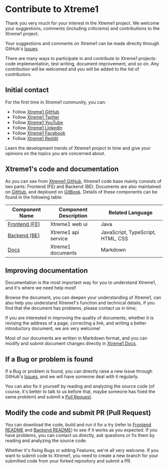# Contribute to Xtreme1

Thank you very much for your interest in the Xtreme1 project. We welcome your suggestions, comments (including criticisms) and contributions to the Xtreme1 project.

Your suggestions and comments on Xtreme1 can be made directly through GitHub's [Issues](https://github.com/xtreme1-io/xtreme1/issues/new/choose).

There are many ways to participate in and contribute to Xtreme1 projects: code implementation, test writing, document improvement, and so on. Any contribution will be welcomed and you will be added to the list of contributors.

## Initial contact

For the first time in Xtreme1 community, you can:

* Follow [Xtreme1 GitHub](https://github.com/xtreme1-io/xtreme1)
* Follow [Xtreme1 Twitter](https://twitter.com/Xtreme1io)
* Follow [Xtreme1 YouTube](https://www.youtube.com/@basicai)
* Follow [Xtreme1 LinkedIn](https://linkedin.com/company/basicaius)
* Follow [Xtreme1 Facebook](https://www.facebook.com/basicaiinc)
* Follow [Xtreme1 Reddit](https://www.reddit.com/r/BasicAI)

Learn the development trends of Xtreme1 project in time and give your opinions on the topics you are concerned about.

## Xtreme1's code and documentation

As you can see from [Xtreme1 GitHub](https://github.com/xtreme1-io/xtreme1), Xtreme1 code base mainly consists of two parts: Frontend (FE) and Backend (BE). Documents are also maintained on [GitHub](https://github.com/xtreme1-io/docs), and deployed on [GitBook](https://www.gitbook.com/). Details of these components can be found in the following table:

| Component Name | Component Description | Related Language |
|----------------|-----------------------|------------------|
| [Frontend (FE)](https://github.com/xtreme1-io/xtreme1) | Xtreme1 web ui | Java |
| [Backend (BE)](https://github.com/xtreme1-io/xtreme1)  | Xtreme1 api service | JavaScript, TypeScript, HTML, CSS |
| [Docs](https://github.com/xtreme1-io/docs)        | Xtreme1 documents | Markdown |

## Improving documentation

Documentation is the most important way for you to understand Xtreme1, and it's where we need help most!

Browse the document, you can deepen your understanding of Xtreme1, can also help you understand Xtreme1's function and technical details, if you find that the document has problems, please contact us in time;

If you are interested in improving the quality of documents, whether it is revising the address of a page, correcting a link, and writing a better introductory document, we are very welcome!

Most of our documents are written in Markdown format, and you can modify and submit document changes directly in [Xtreme1 Docs](https://github.com/xtreme1-io/docs).

## If a Bug or problem is found

If a Bug or problem is found, you can directly raise a new Issue through GitHub's [Issues](https://github.com/xtreme1-io/xtreme1/issues/new/choose), and we will have someone deal with it regularly.

You can also fix it yourself by reading and analyzing the source code (of course, it's better to talk to us before that, maybe someone has fixed the same problem) and submit a [Pull Request](https://github.com/xtreme1-io/xtreme1/compare).

## Modify the code and submit PR (Pull Request)

You can download the code, build and run it for a try (refer to [Frontend README](https://github.com/xtreme1-io/xtreme1/blob/main/frontend/README.md) and [Backend README](https://github.com/xtreme1-io/xtreme1/blob/main/backend/README.md)) to see if it works as you expected. If you have problems, you can contact us directly, ask questions or fix them by reading and analyzing the source code.

Whether it's fixing Bugs or adding Features, we're all very welcome. If you want to submit code to Xtreme1, you need to create a new branch for your submitted code from your forked repository and submit a PR.
